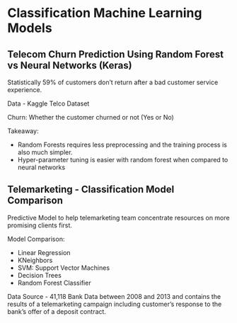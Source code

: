 # Classification Machine Learning Models


## Telecom Churn Prediction Using Random Forest vs Neural Networks (Keras)

Statistically 59% of customers don’t return after a bad customer service experience.

Data - Kaggle Telco Dataset

Churn: Whether the customer churned or not (Yes or No)

Takeaway:
- Random Forests requires less preprocessing and the training process is also much simpler.
- Hyper-parameter tuning is easier with random forest when compared to neural networks


## Telemarketing - Classification Model Comparison

Predictive Model to help  telemarketing team concentrate resources on more promising clients first.

Model Comparison:
- Linear Regression
- KNeighbors
- SVM: Support Vector Machines
- Decision Trees
- Random Forest Classifier

Data Source - 41,118 Bank Data between 2008 and 2013 and contains the results of a telemarketing campaign including customer’s response to the bank’s offer of a deposit contract.